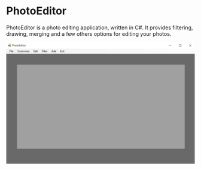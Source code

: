 # PhotoEditor
 PhotoEditor is a photo editing application, written in C#. It provides filtering, drawing, merging and a few others options for editing your photos.
 
  ![Startup](https://github.com/EmanuelPutura/PhotoEditor/blob/main/img/startup.png)
